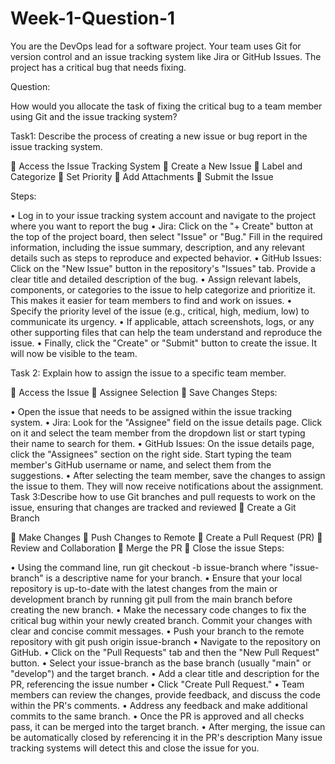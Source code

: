 # Week-1-Question-1
You are the DevOps lead for a software project. Your team uses Git for version control and an issue tracking system like Jira or GitHub Issues. The project has a critical bug that needs fixing.

Question:

How would you allocate the task of fixing the critical bug to a team member using Git and the issue tracking system?

Task1: Describe the process of creating a new issue or bug report in the issue tracking system.

	Access the Issue Tracking System 
	Create a New Issue
	Label and Categorize
	Set Priority
	Add Attachments
	Submit the Issue

Steps:

•	Log in to your issue tracking system account and navigate to the project where you want to report the bug
•	Jira: Click on the "+ Create" button at the top of the project board, then select "Issue" or "Bug." Fill in the required information, including the issue summary, description, and any relevant details such as steps to reproduce and expected behavior.
•	GitHub Issues: Click on the "New Issue" button in the repository's "Issues" tab. Provide a clear title and detailed description of the bug.
•	Assign relevant labels, components, or categories to the issue to help categorize and prioritize it. This makes it easier for team members to find and work on issues.
•	Specify the priority level of the issue (e.g., critical, high, medium, low) to communicate its urgency.
•	If applicable, attach screenshots, logs, or any other supporting files that can help the team understand and reproduce the issue.
•	Finally, click the "Create" or "Submit" button to create the issue. It will now be visible to the team.

Task 2: Explain how to assign the issue to a specific team member.

	Access the Issue
	Assignee Selection
	Save Changes
Steps:

•	Open the issue that needs to be assigned within the issue tracking system.
•	Jira: Look for the "Assignee" field on the issue details page. Click on it and select the team member from the dropdown list or start typing their name to search for them.
•	GitHub Issues: On the issue details page, click the "Assignees" section on the right side. Start typing the team member's GitHub username or name, and select them from the suggestions.
•	After selecting the team member, save the changes to assign the issue to them. They will now receive notifications about the assignment.
Task 3:Describe how to use Git branches and pull requests to work on the issue, ensuring that changes are tracked and reviewed
	Create a Git Branch

	Make Changes
	Push Changes to Remote
	Create a Pull Request (PR)
	Review and Collaboration
	Merge the PR
	Close the issue
Steps:

•	Using the command line, run git checkout -b issue-branch where "issue-branch" is a descriptive name for your branch.
•	Ensure that your local repository is up-to-date with the latest changes from the main or development branch by running git pull from the main branch before creating the new branch.
•	Make the necessary code changes to fix the critical bug within your newly created branch. Commit your changes with clear and concise commit messages.
•	Push your branch to the remote repository with git push origin issue-branch
•	Navigate to the repository on GitHub.
•	Click on the "Pull Requests" tab and then the "New Pull Request" button.
•	Select your issue-branch as the base branch (usually "main" or "develop") and the target branch.
•	Add a clear title and description for the PR, referencing the issue number 
•	Click "Create Pull Request."
•	Team members can review the changes, provide feedback, and discuss the code within the PR's comments.
•	Address any feedback and make additional commits to the same branch.
•	Once the PR is approved and all checks pass, it can be merged into the target branch.
•	After merging, the issue can be automatically closed by referencing it in the PR's description  Many issue tracking systems will detect this and close the issue for you.
